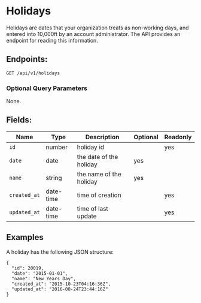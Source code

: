 # Holidays

Holidays are dates that your organization treats as non-working days, and entered into 10,000ft by an account administrator. The API provides an endpoint for reading this information.

## Endpoints:

```
GET /api/v1/holidays
```

### Optional Query Parameters

None.

## Fields:

| **Name** | **Type** | **Description** | **Optional** | **Readonly** |
| -------- | -------- | --------------- | ------------ | ------------- |
| `id` | number | holiday id |  | yes |
| `date` | date | the date of the holiday | yes | |
| `name` | string | the name of the holiday | yes | |
| `created_at` | date-time | time of creation | | yes |
| `updated_at` | date-time | time of last update | | yes |

## Examples

A holiday has the following JSON structure:

```
{
  "id": 20019,
  "date": "2015-01-01",
  "name": "New Years Day",
  "created_at": "2015-10-23T04:16:36Z",
  "updated_at": "2016-08-24T23:44:16Z"
}
```
